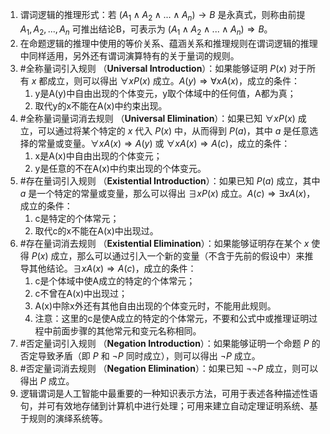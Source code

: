 1. 谓词逻辑的推理形式：若 $(A_1\land A_2\land ...\land A_n)\to B$ 是永真式，则称由前提 $A_1,A_2,...,A_n$ 可推出结论B，可表示为 $(A_1\land A_2\land ...\land A_n)\Rightarrow B$。
2. 在命题逻辑的推理中使用的等价关系、蕴涵关系和推理规则在谓词逻辑的推理中同样适用，另外还有谓词演算特有的关于量词的规则。
3. #全称量词引入规则 （**Universal Introduction**）：如果能够证明 $P(x)$ 对于所有 $x$ 都成立，则可以得出 $\forall x P(x)$ 成立。$A(y)\Rightarrow \forall xA(x)$，成立的条件：
   1. y是A(y)中自由出现的个体变元，y取个体域中的任何值，A都为真；
   2. 取代y的x不能在A(x)中约束出现。
4. #全称量词量词消去规则 （**Universal Elimination**）：如果已知 $\forall x P(x)$ 成立，可以通过将某个特定的 $x$ 代入 $P(x)$ 中，从而得到 $P(a)$，其中 $a$ 是任意选择的常量或变量。$\forall xA(x)\Rightarrow A(y)$ 或 $\forall xA(x)\Rightarrow A(c)$，成立的条件：
   1. x是A(x)中自由出现的个体变元；
   2. y是任意的不在A(x)中约束出现的个体变元。
5. #存在量词引入规则 （**Existential Introduction**）：如果已知 $P(a)$ 成立，其中 $a$ 是一个特定的常量或变量，那么可以得出 $\exists x P(x)$ 成立。$A(c)\Rightarrow \exists xA(x)$，成立的条件：
   1. c是特定的个体常元；
   2. 取代c的x不能在A(x)中出现过。
6. #存在量词消去规则 （**Existential Elimination**）：如果能够证明存在某个 $x$ 使得 $P(x)$ 成立，那么可以通过引入一个新的变量（不含于先前的假设中）来推导其他结论。$\exists xA(x)\Rightarrow A(c)$，成立的条件：
   1. c是个体域中使A成立的特定的个体常元；
   2. c不曾在A(x)中出现过；
   3. A(x)中除x外还有其他自由出现的个体变元时，不能用此规则。
   4. 注意：这里的c是使A成立的特定的个体常元，不要和公式中或推理证明过程中前面步骤的其他常元和变元名称相同。
7. #否定量词引入规则 （**Negation Introduction**）：如果能够证明一个命题 $P$ 的否定导致矛盾（即 $P$ 和 $\neg P$ 同时成立），则可以得出 $\neg P$ 成立。
8. #否定量词消去规则 （**Negation Elimination**）：如果已知 $\neg\neg P$ 成立，则可以得出 $P$ 成立。
9. 逻辑谓词是人工智能中最重要的一种知识表示方法，可用于表述各种描述性语句，并可有效地存储到计算机中进行处理；可用来建立自动定理证明系统、基于规则的演绎系统等。